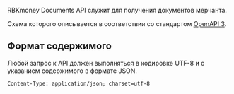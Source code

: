 RBKmoney Documents API служит для получения документов мерчанта.

Схема которого описывается в соответствии со стандартом [OpenAPI 3][OAS3].

[OAS3]: https://swagger.io/specification/

## Формат содержимого

Любой запрос к API должен выполняться в кодировке UTF-8 и с указанием
содержимого в формате JSON.

```
Content-Type: application/json; charset=utf-8
```
